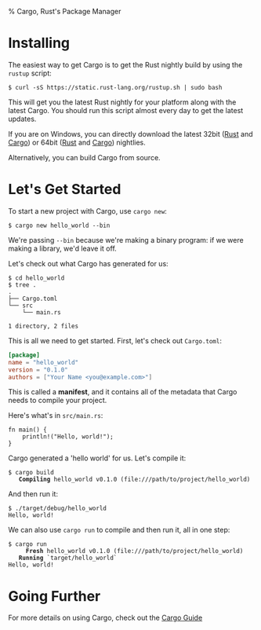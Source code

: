 % Cargo, Rust's Package Manager

# Installing

The easiest way to get Cargo is to get the Rust nightly build by using
the `rustup` script:

```shell
$ curl -sS https://static.rust-lang.org/rustup.sh | sudo bash
```

This will get you the latest Rust nightly for your platform along with
the latest Cargo. You should run this script almost every day to get the latest updates.

If you are on Windows, you can directly download the latest 32bit ([Rust](https://static.rust-lang.org/dist/rust-nightly-i686-pc-windows-gnu.exe)
and [Cargo](https://static.rust-lang.org/cargo-dist/cargo-nightly-i686-pc-windows-gnu.tar.gz)) or 64bit ([Rust](https://static.rust-lang.org/dist/rust-nightly-x86_64-pc-windows-gnu.exe) and [Cargo](https://static.rust-lang.org/cargo-dist/cargo-nightly-x86_64-pc-windows-gnu.tar.gz)) nightlies.

Alternatively, you can build Cargo from source.

# Let's Get Started

To start a new project with Cargo, use `cargo new`:

```shell
$ cargo new hello_world --bin
```

We're passing `--bin` because we're making a binary program: if we
were making a library, we'd leave it off.

Let's check out what Cargo has generated for us:

```shell
$ cd hello_world
$ tree .
.
├── Cargo.toml
└── src
    └── main.rs

1 directory, 2 files
```

This is all we need to get started. First, let's check out `Cargo.toml`:

```toml
[package]
name = "hello_world"
version = "0.1.0"
authors = ["Your Name <you@example.com>"]
```

This is called a **manifest**, and it contains all of the metadata that Cargo
needs to compile your project.

Here's what's in `src/main.rs`:

```
fn main() {
    println!("Hello, world!");
}
```

Cargo generated a 'hello world' for us. Let's compile it:

<pre><code class="language-shell">$ cargo build
<span style="font-weight: bold"
class="s1">   Compiling</span> hello_world v0.1.0 (file:///path/to/project/hello_world)</code></pre>

And then run it:

```shell
$ ./target/debug/hello_world
Hello, world!
```

We can also use `cargo run` to compile and then run it, all in one step:

<pre><code class="language-shell">$ cargo run
<span style="font-weight: bold"
class="s1">     Fresh</span> hello_world v0.1.0 (file:///path/to/project/hello_world)
<span style="font-weight: bold"
class="s1">   Running</span> `target/hello_world`
Hello, world!</code></pre>

# Going Further

For more details on using Cargo, check out the [Cargo Guide](guide.html)
